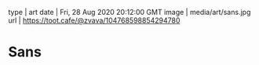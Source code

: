 type | art
date | Fri, 28 Aug 2020 20:12:00 GMT
image | media/art/sans.jpg
url | https://toot.cafe/@zvava/104768598854294780

# Sans
